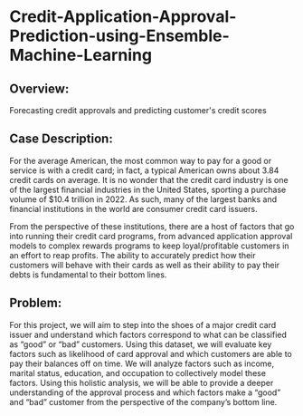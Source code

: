 # Credit-Application-Approval-Prediction-using-Ensemble-Machine-Learning
## Overview: 
Forecasting credit approvals and predicting customer's credit scores  

## Case Description:

For the average American, the most common way to pay for a good or service is with a credit card; in fact, a typical American owns about 3.84 credit cards on average.  It is no wonder that the credit card industry is one of the largest financial industries in the United States, sporting a purchase volume of $10.4 trillion in 2022. As such, many of the largest banks and financial institutions in the world are consumer credit card issuers. 

From the perspective of these institutions, there are a host of factors that go into running their credit card programs, from advanced application approval models to complex rewards programs to keep loyal/profitable customers in an effort to reap profits. The ability to accurately predict how their customers will behave with their cards as well as their ability to pay their debts is fundamental to their bottom lines.
  
## Problem: 
For this project, we will aim to step into the shoes of a major credit card issuer and understand which factors correspond to what can be classified as “good” or “bad” customers.  Using this dataset, we will evaluate key factors such as likelihood of card approval and which customers are able to pay their balances off on time. We will analyze factors such as income, marital status, education, and occupation to collectively model these factors. Using this holistic analysis, we will be able to provide a deeper understanding of the approval process and which factors make a “good” and “bad” customer from the perspective of the company’s bottom line.

